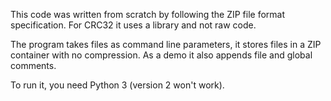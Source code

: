 This code was written from scratch by following the ZIP file format specification. For CRC32 it uses a library and not raw code.

The program takes files as command line parameters, it stores files in a ZIP container with no compression. As a demo it also appends file and global comments.

To run it, you need Python 3 (version 2 won't work).
